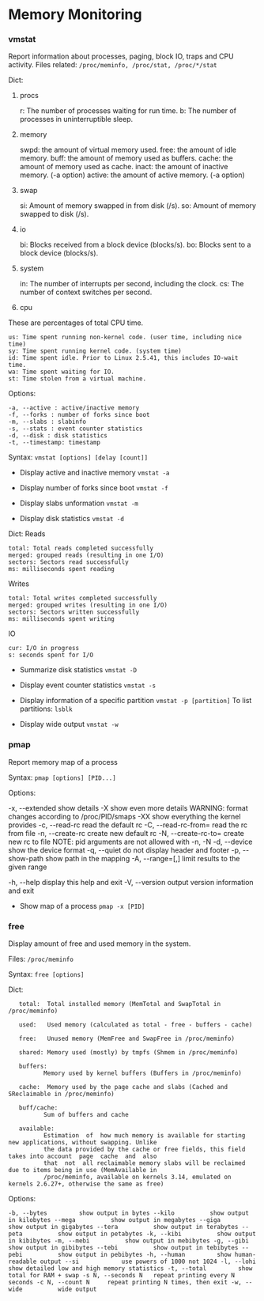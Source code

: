 # Memory Monitoring

### vmstat
Report information about processes, paging, block IO, traps and CPU activity. 
Files related: `/proc/meminfo, /proc/stat, /proc/*/stat`

Dict:

1. procs

    r: The number of processes waiting for run time.
    b: The number of processes in uninterruptible sleep.

 
2. memory

    swpd: the amount of virtual memory used.
    free: the amount of idle memory.
    buff: the amount of memory used as buffers.
    cache: the amount of memory used as cache.
    inact: the amount of inactive memory. (-a option)
    active: the amount of active memory. (-a option)

 
3. swap

    si: Amount of memory swapped in from disk (/s).
    so: Amount of memory swapped to disk (/s).

 
4. io

    bi: Blocks received from a block device (blocks/s).
    bo: Blocks sent to a block device (blocks/s).

 
5. system

    in: The number of interrupts per second, including the clock.
    cs: The number of context switches per second.

 
6. cpu

These are percentages of total CPU time.

    us: Time spent running non-kernel code. (user time, including nice time)
    sy: Time spent running kernel code. (system time)
    id: Time spent idle. Prior to Linux 2.5.41, this includes IO-wait time.
    wa: Time spent waiting for IO.
    st: Time stolen from a virtual machine.

Options:

    -a, --active : active/inactive memory
    -f, --forks : number of forks since boot
    -m, --slabs : slabinfo
    -s, --stats : event counter statistics
    -d, --disk : disk statistics
    -t, --timestamp: timestamp


Syntax: `vmstat [options] [delay [count]]`

- Display active and inactive memory
`vmstat -a`

- Display number of forks since boot
`vmstat -f`

- Display slabs unformation
`vmstat -m`

- Display disk statistics
`vmstat -d`

Dict:
Reads

    total: Total reads completed successfully
    merged: grouped reads (resulting in one I/O)
    sectors: Sectors read successfully
    ms: milliseconds spent reading

 

Writes

    total: Total writes completed successfully
    merged: grouped writes (resulting in one I/O)
    sectors: Sectors written successfully
    ms: milliseconds spent writing

 

IO

    cur: I/O in progress
    s: seconds spent for I/O


- Summarize disk statistics
`vmstat -D`

- Display event counter statistics
`vmstat -s`

- Display information of a specific partition
`vmstat -p [partition]`
To list partitions: `lsblk`

- Display wide output
`vmstat -w`


### pmap
Report memory map of a process

Syntax: `pmap [options] [PID...]`

Options:

 -x, --extended              show details
 -X                          show even more details
            WARNING: format changes according to /proc/PID/smaps
 -XX                         show everything the kernel provides
 -c, --read-rc               read the default rc
 -C, --read-rc-from=<file>   read the rc from file
 -n, --create-rc             create new default rc
 -N, --create-rc-to=<file>   create new rc to file
            NOTE: pid arguments are not allowed with -n, -N
 -d, --device                show the device format
 -q, --quiet                 do not display header and footer
 -p, --show-path             show path in the mapping
 -A, --range=<low>[,<high>]  limit results to the given range

 -h, --help     display this help and exit
 -V, --version  output version information and exit

- Show map of a process
`pmap -x [PID]`

### free
Display amount of free and used memory in the system.

Files: `/proc/meminfo`

Syntax: `free [options]`

Dict:

       total:  Total installed memory (MemTotal and SwapTotal in /proc/meminfo)

       used:   Used memory (calculated as total - free - buffers - cache)

       free:   Unused memory (MemFree and SwapFree in /proc/meminfo)

       shared: Memory used (mostly) by tmpfs (Shmem in /proc/meminfo)

       buffers:
              Memory used by kernel buffers (Buffers in /proc/meminfo)

       cache:  Memory used by the page cache and slabs (Cached and SReclaimable in /proc/meminfo)

       buff/cache:
              Sum of buffers and cache

       available:
              Estimation  of  how much memory is available for starting new applications, without swapping. Unlike
              the data provided by the cache or free fields, this field takes into account  page  cache  and  also
              that  not  all reclaimable memory slabs will be reclaimed due to items being in use (MemAvailable in
              /proc/meminfo, available on kernels 3.14, emulated on kernels 2.6.27+, otherwise the same as free)


Options: 

 `-b, --bytes         show output in bytes
     --kilo          show output in kilobytes
     --mega          show output in megabytes
     --giga          show output in gigabytes
     --tera          show output in terabytes
     --peta          show output in petabytes
 -k, --kibi          show output in kibibytes
 -m, --mebi          show output in mebibytes
 -g, --gibi          show output in gibibytes
     --tebi          show output in tebibytes
     --pebi          show output in pebibytes
 -h, --human         show human-readable output
     --si            use powers of 1000 not 1024
 -l, --lohi          show detailed low and high memory statistics
 -t, --total         show total for RAM + swap
 -s N, --seconds N   repeat printing every N seconds
 -c N, --count N     repeat printing N times, then exit
 -w, --wide          wide output`
